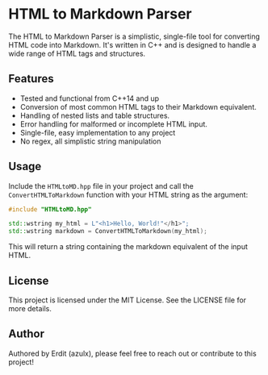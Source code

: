 # HTML to Markdown Parser

The HTML to Markdown Parser is a simplistic, single-file tool for converting HTML code into Markdown. It's written in C++ and is designed to handle a wide range of HTML tags and structures.

## Features
* Tested and functional from C++14 and up
* Conversion of most common HTML tags to their Markdown equivalent.
* Handling of nested lists and table structures.
* Error handling for malformed or incomplete HTML input.
* Single-file, easy implementation to any project
* No regex, all simplistic string manipulation

## Usage
Include the `HTMLtoMD.hpp` file in your project and call the `ConvertHTMLToMarkdown` function with your HTML string as the argument:

```cpp
#include "HTMLtoMD.hpp"

std::wstring my_html = L"<h1>Hello, World!"</h1>";
std::wstring markdown = ConvertHTMLToMarkdown(my_html);
```

This will return a string containing the markdown equivalent of the input HTML.

## License
This project is licensed under the MIT License. See the LICENSE file for more details.

## Author
Authored by Erdit (azulx), please feel free to reach out or contribute to this project!
